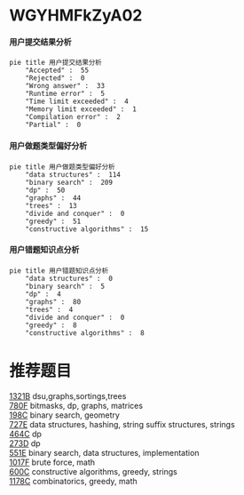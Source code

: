 # WGYHMFkZyA02

<!-- tabs:start -->



#### **用户提交结果分析**

```mermaid
pie title 用户提交结果分析
    "Accepted" :  55
    "Rejected" :  0
    "Wrong answer" :  33
    "Runtime error" :  5
    "Time limit exceeded" :  4
    "Memory limit exceeded" :  1
    "Compilation error" :  2
    "Partial" :  0
```

#### **用户做题类型偏好分析**

```mermaid
pie title 用户做题类型偏好分析
    "data structures" :  114
    "binary search" :  209
    "dp" :  50
    "graphs" :  44
    "trees" :  13
    "divide and conquer" :  0
    "greedy" :  51
    "constructive algorithms" :  15
```
#### **用户错题知识点分析**

```mermaid
pie title 用户错题知识点分析
    "data structures" :  0
    "binary search" :  5
    "dp" :  4
    "graphs" :  80
    "trees" :  4
    "divide and conquer" :  0
    "greedy" :  8
    "constructive algorithms" :  8
```



<!-- tabs:end -->
# 推荐题目
[1321B](https://codeforces.com/contest/1321/problem/B)		dsu,graphs,sortings,trees		  
[780F](https://codeforces.com/contest/780/problem/F)		bitmasks,
                        dp,
                        graphs,
                        matrices		  
[198C](https://codeforces.com/contest/198/problem/C)		binary search,
                        geometry		  
[727E](https://codeforces.com/contest/727/problem/E)		data structures,
                        hashing,
                        string suffix structures,
                        strings		  
[464C](https://codeforces.com/contest/464/problem/C)		dp		  
[273D](https://codeforces.com/contest/273/problem/D)		dp		  
[551E](https://codeforces.com/contest/551/problem/E)		binary search,
                        data structures,
                        implementation		  
[1017F](https://codeforces.com/contest/1017/problem/F)		brute force,
                        math		  
[600C](https://codeforces.com/contest/600/problem/C)		constructive algorithms,
                        greedy,
                        strings		  
[1178C](https://codeforces.com/contest/1178/problem/C)		combinatorics,
                        greedy,
                        math		  
